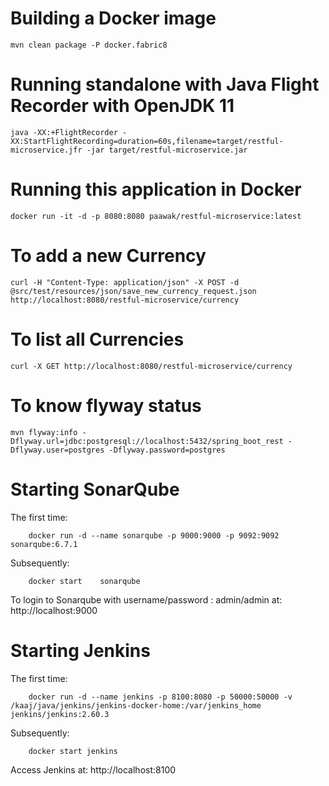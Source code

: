 # Building a Docker image
	mvn clean package -P docker.fabric8

# Running standalone with Java Flight Recorder with OpenJDK 11

	java -XX:+FlightRecorder -XX:StartFlightRecording=duration=60s,filename=target/restful-microservice.jfr -jar target/restful-microservice.jar 



# Running this application in Docker

	docker run -it -d -p 8080:8080 paawak/restful-microservice:latest
	
# To add a new Currency
	curl -H "Content-Type: application/json" -X POST -d @src/test/resources/json/save_new_currency_request.json http://localhost:8080/restful-microservice/currency
	
# To list all Currencies
	curl -X GET http://localhost:8080/restful-microservice/currency	

# To know flyway status
	mvn flyway:info -Dflyway.url=jdbc:postgresql://localhost:5432/spring_boot_rest -Dflyway.user=postgres -Dflyway.password=postgres

# Starting SonarQube

The first time:

		docker run -d --name sonarqube -p 9000:9000 -p 9092:9092 sonarqube:6.7.1
		
Subsequently:
		
		docker start 	sonarqube
		
To login to Sonarqube with username/password : admin/admin at: http://localhost:9000
		
		
# Starting Jenkins

The first time:

		docker run -d --name jenkins -p 8100:8080 -p 50000:50000 -v /kaaj/java/jenkins/jenkins-docker-home:/var/jenkins_home jenkins/jenkins:2.60.3
				
Subsequently:
		
		docker start jenkins
		
Access Jenkins at: http://localhost:8100
		
		
		
